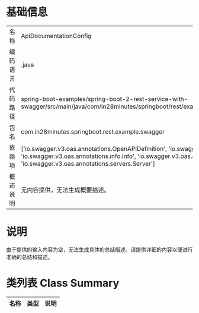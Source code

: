 # 基础信息

|      |      |
|------|------|
| 名称 | ApiDocumentationConfig |
| 编码语言 | .java |
| 代码路径 | spring-boot-examples/spring-boot-2-rest-service-with-swagger/src/main/java/com/in28minutes/springboot/rest/example/swagger/ApiDocumentationConfig.java |
| 包名 | com.in28minutes.springboot.rest.example.swagger |
| 依赖项 | ['io.swagger.v3.oas.annotations.OpenAPIDefinition', 'io.swagger.v3.oas.annotations.info.Contact', 'io.swagger.v3.oas.annotations.info.Info', 'io.swagger.v3.oas.annotations.info.License', 'io.swagger.v3.oas.annotations.servers.Server'] |
| 概述说明 | 无内容提供，无法生成概要描述。 |

# 说明

由于提供的输入内容为空，无法生成具体的总结描述。请提供详细的内容以便进行准确的总结和描述。

# 类列表 Class Summary

| 名称   | 类型  | 说明 |
|-------|------|-------------|




